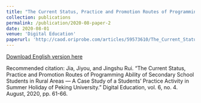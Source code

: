 ```yaml
---
title: "The Current Status, Practice and Promotion Routes of Programming Ability of Secondary School Students in Rural Areas — A Case Study of a Students’ Practice Activity in Summer Holiday of Peking University"
collection: publications
permalink: /publication/2020-08-paper-2
date: 2020-08-01
venue: 'Digital Education'
paperurl: 'http://caod.oriprobe.com/articles/59573610/The_Current_Status_Practice_and_Promotion_Routes_o.htm'
---
```

[Download English version here](http://academicpages.github.io/files/paper2_Eng.pdf)

Recommended citation: Jia, Jiyou, and Jingshu Rui. “The Current Status, Practice and Promotion Routes of Programming Ability of Secondary School Students in Rural Areas — A Case Study of a Students’ Practice Activity in Summer Holiday of Peking University.” Digital Education, vol. 6, no. 4. August, 2020, pp. 61-66. 